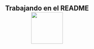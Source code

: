 <h2 align="center">Trabajando en el README<br><img src="https://media3.giphy.com/media/nMy8HTFQRWpudNwbxQ/giphy.webp?cid=790b7611bzo5iz55zw3kdjt23mt2npw9rs89xiwefms28nz3&ep=v1_stickers_search&rid=giphy.webp&ct=s" width="100"></h2>